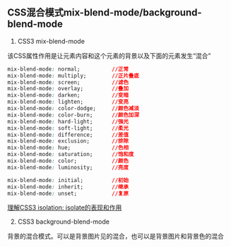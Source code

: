 ## CSS混合模式mix-blend-mode/background-blend-mode

1. CSS3 mix-blend-mode

该CSS属性作用是让元素内容和这个元素的背景以及下面的元素发生“混合”

```css
mix-blend-mode: normal;          //正常
mix-blend-mode: multiply;        //正片叠底
mix-blend-mode: screen;          //滤色
mix-blend-mode: overlay;         //叠加
mix-blend-mode: darken;          //变暗
mix-blend-mode: lighten;         //变亮
mix-blend-mode: color-dodge;     //颜色减淡
mix-blend-mode: color-burn;      //颜色加深
mix-blend-mode: hard-light;      //强光
mix-blend-mode: soft-light;      //柔光
mix-blend-mode: difference;      //差值
mix-blend-mode: exclusion;       //排除
mix-blend-mode: hue;             //色相
mix-blend-mode: saturation;      //饱和度
mix-blend-mode: color;           //颜色
mix-blend-mode: luminosity;      //亮度

mix-blend-mode: initial;         //初始
mix-blend-mode: inherit;         //继承
mix-blend-mode: unset;           //复原
```

[理解CSS3 isolation: isolate的表现和作用](https://www.zhangxinxu.com/wordpress/2016/01/understand-css3-isolation-isolate/)

2. CSS3 background-blend-mode

背景的混合模式。可以是背景图片见的混合，也可以是背景图片和背景色的混合